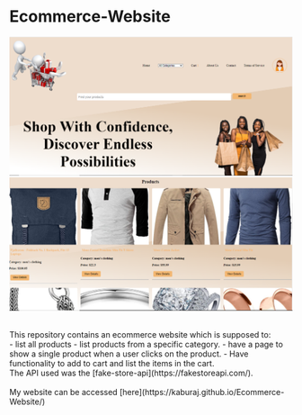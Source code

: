 # Ecommerce-Website
![alt](https://github.com/KaburaJ/Ecommerce-Website/blob/main/eco1.PNG)
![alt](https://github.com/KaburaJ/Ecommerce-Website/blob/main/eco2.PNG)

<br>
This repository contains an ecommerce website which is supposed to:
<br>
- list all products
- list products from a specific category.
- have a page to show a single product when a user clicks on the product.
- Have functionality to add to cart and list the items in the cart.
<br>
The API used was the [fake-store-api](https://fakestoreapi.com/). 
<br>
<br>
My website can be accessed [here](https://kaburaj.github.io/Ecommerce-Website/)

